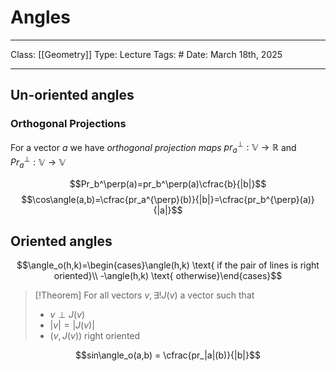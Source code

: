 # Angles
___
Class: [[Geometry]]
Type: Lecture
Tags: # 
Date: March 18th, 2025
___
## Un-oriented angles
### Orthogonal Projections
For a vector $a$ we have *orthogonal projection maps* $pr_a^{\perp}:\mathbb{V}\rightarrow \mathbb{R}$ and $Pr_a^{\perp}:\mathbb{V}\rightarrow \mathbb{V}$

$$Pr_b^\perp(a)=pr_b^\perp(a)\cfrac{b}{|b|}$$
$$\cos\angle(a,b)=\cfrac{pr_a^{\perp}(b)}{|b|}=\cfrac{pr_b^{\perp}(a)}{|a|}$$

## Oriented angles 
$$\angle_o(h,k)=\begin{cases}\angle(h,k) \text{ if the pair of lines is right oriented}\\ -\angle(h,k) \text{ otherwise}\end{cases}$$

>[!Theorem] 
> For all vectors $v, \exists! J(v)$ a vector such that 
> - $v \perp J(v)$
> - $|v|=|J(v)|$ 
> - $(v,J(v))$ right oriented

$$sin\angle_o(a,b) = \cfrac{pr_|a|(b)}{|b|}$$

